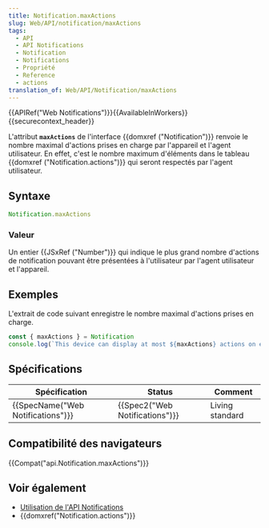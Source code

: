 ```yaml
---
title: Notification.maxActions
slug: Web/API/notification/maxActions
tags:
  - API
  - API Notifications
  - Notification
  - Notifications
  - Propriété
  - Reference
  - actions
translation_of: Web/API/Notification/maxActions
---
```

{{APIRef("Web Notifications")}}{{AvailableInWorkers}}{{securecontext_header}}

L'attribut **`maxActions`** de l'interface {{domxref ("Notification")}} renvoie le nombre maximal d'actions prises en charge par l'appareil et l'agent utilisateur. En effet, c'est le nombre maximum d'éléments dans le tableau {{domxref ("Notification.actions")}} qui seront respectés par l'agent utilisateur.

## Syntaxe

```js
Notification.maxActions
```

### Valeur

Un entier {{JSxRef ("Number")}} qui indique le plus grand nombre d'actions de notification pouvant être présentées à l'utilisateur par l'agent utilisateur et l'appareil.

## Exemples

L'extrait de code suivant enregistre le nombre maximal d'actions prises en charge.

```js
const { maxActions } = Notification
console.log(`This device can display at most ${maxActions} actions on each notification.`);
```

## Spécifications

| Spécification                                | Status                                   | Comment         |
| -------------------------------------------- | ---------------------------------------- | --------------- |
| {{SpecName("Web Notifications")}} | {{Spec2("Web Notifications")}} | Living standard |

## Compatibilité des navigateurs

{{Compat("api.Notification.maxActions")}}

## Voir également

- [Utilisation de l'API Notifications](/fr/docs/Web/API/Notifications_API/Using_the_Notifications_API)
- {{domxref("Notification.actions")}}

